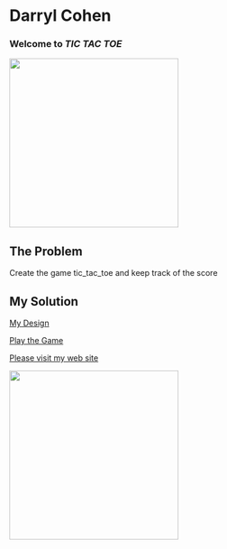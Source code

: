 Darryl Cohen
============

### **Welcome to _TIC TAC TOE_**

<img src=https://ibin.co/3a6a5yqSWXW2.jpg width="300">

## The Problem

Create the game tic_tac_toe and keep track of the score

## My Solution

[My Design](https://github.com/darrylcohen/tictactoe/blob/master/design.pdf)

[Play the Game](https://darrylcohen.github.io/tictactoe/)

[Please visit my web site](https://www.darrylcohen.com.au)

<a href="https://www.darrylcohen.com.au"> <img src=https://i.imgur.com/kbAnu4b.jpg width="300"></a>
